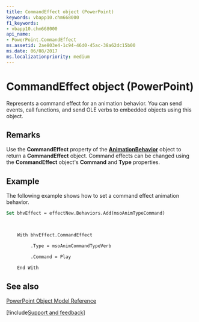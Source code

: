 ```yaml
---
title: CommandEffect object (PowerPoint)
keywords: vbapp10.chm668000
f1_keywords:
- vbapp10.chm668000
api_name:
- PowerPoint.CommandEffect
ms.assetid: 2ae803e4-1c94-46d0-45ac-38a62dc15b00
ms.date: 06/08/2017
ms.localizationpriority: medium
---
```



# CommandEffect object (PowerPoint)

Represents a command effect for an animation behavior. You can send events, call functions, and send OLE verbs to embedded objects using this object.


## Remarks

Use the **CommandEffect** property of the **[AnimationBehavior](PowerPoint.AnimationBehavior.md)** object to return a **CommandEffect** object. Command effects can be changed using the **CommandEffect** object's **Command** and **Type** properties.


## Example

The following example shows how to set a command effect animation behavior.


```vb
Set bhvEffect = effectNew.Behaviors.Add(msoAnimTypeCommand)

 

    With bhvEffect.CommandEffect

         .Type = msoAnimCommandTypeVerb

         .Command = Play

    End With


```


## See also


[PowerPoint Object Model Reference](overview/PowerPoint/object-model.md)

[!include[Support and feedback](~/includes/feedback-boilerplate.md)]